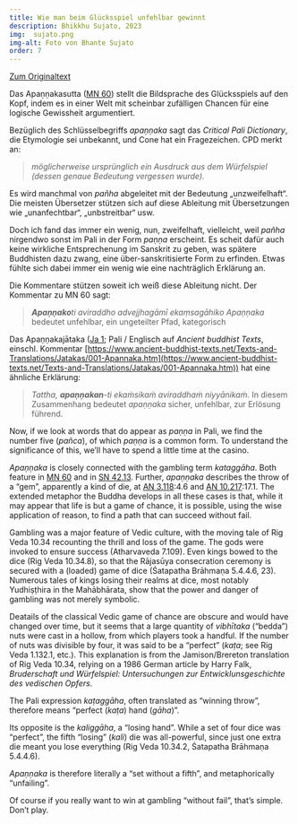 ```yaml
---
title: Wie man beim Glücksspiel unfehlbar gewinnt
description: Bhikkhu Sujato, 2023
img:  sujato.png
img-alt: Foto von Bhante Sujato
order: 7
---
```


[Zum Originaltext](https://discourse.suttacentral.net/t/how-to-win-at-gambling-without-fail/31497)

Das Apaṇṇakasutta ([MN 60](#/sutta/mn60/de/sabbamitta)) stellt die Bildsprache des Glücksspiels auf den Kopf, indem es in einer Welt mit scheinbar zufälligen Chancen für eine logische Gewissheit argumentiert. 

Bezüglich des Schlüsselbegriffs *apaṇṇaka* sagt das *Critical Pali Dictionary*, die Etymologie sei unbekannt, und Cone hat ein Fragezeichen. CPD merkt an:

> *möglicherweise ursprünglich ein Ausdruck aus dem Würfelspiel (dessen genaue Bedeutung vergessen wurde).* 

Es wird manchmal von *pañha* abgeleitet mit der Bedeutung „unzweifelhaft“. Die meisten Übersetzer stützen sich auf diese Ableitung mit Übersetzungen wie „unanfechtbar“, „unbstreitbar“ usw. 

Doch ich fand das immer ein wenig, nun, zweifelhaft, vielleicht, weil *pañha* nirgendwo sonst im Pali in der Form *paṇṇa* erscheint. Es scheit dafür auch keine wirkliche Entsprechenung im Sanskrit zu geben, was spätere Buddhisten dazu zwang, eine über-sanskritisierte Form zu erfinden. Etwas fühlte sich dabei immer ein wenig wie eine nachträglich Erklärung an. 

Die Kommentare stützen soweit ich weiß diese Ableitung nicht. Der Kommentar zu MN 60 sagt: 

> ***Apaṇṇako**ti aviraddho advejjhagāmī ekaṃsagāhiko*
> *Apaṇṇaka* bedeutet unfehlbar, ein ungeteilter Pfad, kategorisch 

Das Apaṇṇakajātaka ([Ja 1](https://suttacentral.net/ja1/de/dutoit?lang=de&reference=main&highlight=true); Pali / Englisch auf *Ancient buddhist Texts*, einschl. Kommentar [https://www.ancient-buddhist-texts.net/Texts-and-Translations/Jatakas/001-Apannaka.htm](https://www.ancient-buddhist-texts.net/Texts-and-Translations/Jatakas/001-Apannaka.htm)) hat eine ähnliche Erklärung:

> *Tattha, **apaṇṇakan**-ti ekaṁsikaṁ aviraddhaṁ niyyānikaṁ.*
> In diesem Zusammenhang bedeutet *apaṇṇaka* sicher, unfehlbar, zur Erlösung führend.

Now, if we look at words that do appear as *paṇṇa* in Pali, we find the number five (*pañca*), of which *paṇṇa* is a common form. To understand the significance of this, we’ll have to spend a little time at the casino.

*Apaṇṇaka* is closely connected with the gambling term *kataggāha*. Both feature in [MN 60](#/sutta/mn60/de/sabbamitta) and in [SN 42.13](#/sutta/sn42.13/de/sabbamitta). Further, *apaṇṇaka* describes the throw of a “gem”, apparently a kind of die, at [AN 3.118](#/sutta/an3.118:4.6/de/sabbamitta):4.6 and [AN 10.217](#/sutta/an10.217:17.1):17.1. The extended metaphor the Buddha develops in all these cases is that, while it may appear that life is but a game of chance, it is possible, using the wise application of reason, to find a path that can succeed without fail.

Gambling was a major feature of Vedic culture, with the moving tale of Rig Veda 10.34 recounting the thrill and loss of the game. The gods were invoked to ensure success (Atharvaveda 7.109). Even kings bowed to the dice (Rig Veda 10.34.8), so that the Rājasūya consecration ceremony is secured with a (loaded) game of dice (Śatapatha Brāhmaṇa 5.4.4.6, 23). Numerous tales of kings losing their realms at dice, most notably Yudhiṣṭhira in the Mahābhārata, show that the power and danger of gambling was not merely symbolic.

Deatails of the classical Vedic game of chance are obscure and would have changed over time, but it seems that a large quantity of *vibhītaka* (“bedda”) nuts were cast in a hollow, from which players took a handful. If the number of nuts was divisible by four, it was said to be a “perfect” (*kaṭa*; see Rig Veda 1.132.1, etc.). This explanation is from the Jamison/Brereton translation of Rig Veda 10.34, relying on a 1986 German article by Harry Falk, *Bruderschaft und Würfelspiel: Untersuchungen zur Entwicklunsgeschichte des vedischen Opfers*.

The Pali expression *kaṭaggāha*, often translated as “winning throw”, therefore means “perfect (*kaṭa*) hand (*gāha*)”.

Its opposite is the *kaliggāha*, a “losing hand”. While a set of four dice was “perfect”, the fifth “losing” (*kali*) die was all-powerful, since just one extra die meant you lose everything (Rig Veda 10.34.2, Śatapatha Brāhmaṇa 5.4.4.6).

*Apaṇṇaka* is therefore literally a “set without a fifth”, and metaphorically “unfailing”.

Of course if you really want to win at gambling “without fail”, that’s simple. Don’t play.

